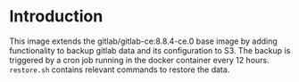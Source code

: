 # Introduction

This image extends the gitlab/gitlab-ce:8.8.4-ce.0 base image by adding functionality to backup gitlab data and its configuration to S3. The backup is triggered by a cron job running in the docker container every 12 hours. `restore.sh` contains relevant commands to restore the data.
